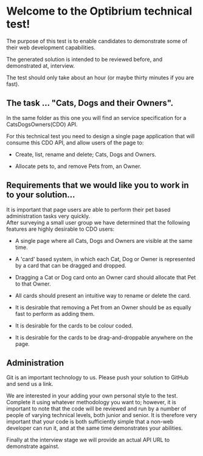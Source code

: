 
# Welcome to the Optibrium technical test!

The purpose of this test is to enable candidates to demonstrate some of their web development capabilities.

The generated solution is intended to be reviewed before, and demonstrated at, interview.

The test should only take about an hour (or maybe thirty minutes if you are fast).

## The task ... "Cats, Dogs and their Owners".

In the same folder as this one you will find an service specification for a CatsDogsOwners(CDO) API.

For this technical test you need to design a single page application that will consume this CDO API, and allow users of the page to:

- Create, list, rename and delete; Cats, Dogs and Owners.

- Allocate pets to, and remove Pets from, an Owner.

## Requirements that we would like you to work in to your solution...
It is important that page users are able to perform their pet based administration tasks very quickly.  
After surveying a small user group we have determined that the following features are highly desirable to CDO users:

- A single page where all Cats, Dogs and Owners are visible at the same time.

- A 'card' based system, in which each Cat, Dog or Owner is represented by a card that can be dragged and dropped.

- Dragging a Cat or Dog card onto an Owner card should allocate that Pet to that Owner.

- All cards should present an intuitive way to rename or delete the card.

- It is desirable that removing a Pet from an Owner should be as equally fast to perform as adding them.

- It is desirable for the cards to be colour coded.

- It is desirable for the cards to be drag-and-droppable anywhere on the page.

## Administration

Git is an important technology to us. Please push your solution to GitHub and send us a link.

We are interested in your adding your own personal style to the test. Complete it using whatever methodology you want to; however, it is important to note that the code will be reviewed and run by a number of people of varying technical levels, both junior and senior. It is therefore very important that your code is both sufficiently simple that a non-web developer can run it, and at the same time demonstrates your abilities.

Finally at the interview stage we will provide an actual API URL to demonstrate against.
